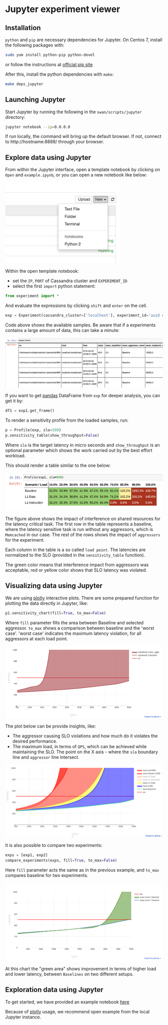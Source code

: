 # Jupyter experiment viewer

## Installation

`python` and `pip` are necessary dependencies for Jupyter.
On Centos 7, install the following packages with:

```sh
sudo yum install python-pip python-devel
```

or follow the instructions at [official pip site](https://pip.pypa.io/en/stable/installing/#installing-with-get-pip-py)

After this, install the python dependencies with `make`:

```sh
make deps_jupyter
```

## Launching Jupyter

Start Jupyter by running the following in the `swan/scripts/jupyter` directory:

```sh
jupyter notebook --ip=0.0.0.0
```

If run locally, the command will bring up the default browser.
If not, connect to http://hostname:8888/ through your browser.

## Explore data using Jupyter

From within the Jupyter interface, open a template notebook by clicking on `Open` and `example.ipynb`, or you can open a new notebook like below:

![experiment](docs/new_notebook.png)

Within the open template notebook:
- set the `IP`, `PORT` of Cassandra cluster and `EXPERIMENT_ID`
- select the first `import` python statement:

```python
from experiment import *
```

And evaluate the expressions by clicking `shift` and `enter` on the cell.

```python
exp = Experiment(cassandra_cluster=['localhost'], experiment_id='uuid of experiment', port=9042)
```

Code above shows the available samples. Be aware that if a experiments contains a large amount of data, this can take a minute:

![sample list](docs/sample_list.png)

If you want to get [pandas](http://pandas.pydata.org/) DataFrame from `exp` for deeper analysis, you can get it by:
```python
df1 = exp1.get_frame()
```

To render a sensitivity profile from the loaded samples, run:

```python
p = Profile(exp, slo=500)
p.sensitivity_table(show_throughput=False)
```

Where `slo` is the target latency in micro seconds and `show_throughput` is an optional parameter which shows the work carried out by the best effort workload.

This should render a table similar to the one below:

![sensitivity profile](docs/sensitivity_profile.png)

The figure above shows the impact of interference on shared resources for the latency critical task.
The first row in the table represents a baseline, where the latency sensitive task is run without any aggressors, which is `Memcached` in our case.
The rest of the rows shows the impact of `aggressors` for the experiment.

Each column in the table is a so called `load point`.
The latencies are normalized to the SLO (provided in the `sensitivity_table` function).

The green color means that interference impact from aggressors was acceptable, red or yellow color shows that SLO latency was violated.

## Visualizing data using Jupyter

We are using [plotly](https://plot.ly/) interactive plots. There are some prepared function for plotting
the data directly in Jupyter, like:

```python
p1.sensitivity_chart(fill=True, to_max=False)
```

Where `fill` parameter fills the area between Baseline and selected aggressor.
`to_max` shows a comparison between baseline and the 'worst case'.
'worst case' indicates the maximum latency violation, for all aggressors at each load point.

![sensitivity_chart](docs/worst_to_baseline.png)

The plot below can be provide insights, like:
- The aggressor causing SLO violations and how much do it violates the desired performance.
- The maximum load, in terms of `QPS`, which can be achieved while maintaining the SLO. The point on the X axis - where the `slo` boundary line and `aggressor` line intersect.

![sensitivity_chart](docs/sensitivity_chart.png)

It is also possible to compare two experiments:

```python
exps = [exp1, exp2]
compare_experiments(exps, fill=True, to_max=False)
```

Here `fill` parameter acts the same as in the previous example, and `to_max` compares baseline for two experiments.

![compare_two_experiments](docs/compare_two_experiments.png)

At this chart the "green area" shows improvement in terms of higher load and lower latency, between `Baselines` on two different setups.

## Exploration data using Jupyter

To get started, we have provided an example notebook [here](example.ipynb)

Because of [plotly](https://plot.ly/) usage, we recommend open example from the local Jupyter instance.
